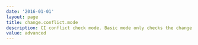 ```yaml
---
date: '2016-01-01'
layout: page
title: change.conflict.mode
description: CI conflict check mode. Basic mode only checks the change's CI. Advanced mode checks the entire Affected CIs related list (the change's CI will be automatically added to the related list)
value: advanced
---
```

